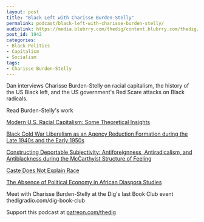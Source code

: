 ```yaml
---
layout: post
title: "Black Left with Charisse Burden-Stelly"
permalink: podcast/black-left-with-charisse-burden-stelly/
audiolink: https://media.blubrry.com/thedig/content.blubrry.com/thedig/The_Dig-EP_301-Burden-Stelly.mp3
post_id: 1942
categories: 
- Black Politics
- Capitalism
- Socialism
tags: 
- Charisse Burden-Stelly
---
```


Dan interviews Charisse Burden-Stelly on racial capitalism, the history of the US Black left, and the US government's Red Scare attacks on Black radicals.

Read Burden-Stelly's work 

[Modern U.S. Racial Capitalism: Some Theoretical Insights](https://monthlyreview.org/2020/07/01/modern-u-s-racial-capitalism/)

[Black Cold War Liberalism as an Agency Reduction Formation during the Late 1940s and the Early 1950s](https://www.academia.edu/40599555/Black_Cold_War_Liberalism_as_an_Agency_Reduction_Formation_during_the_Late_1940s_and_the_Early_1950s)

[Constructing Deportable Subjectivity: Antiforeignness, Antiradicalism, and Antiblackness during the McCarthyist Structure of Feeling](https://www.academia.edu/35711645/Constructing_Deportable_Subjectivity_Antiforeignness_Antiradicalism_and_Antiblackness_during_the_McCarthyist_Structure_of_Feeling)

[Caste Does Not Explain Race](https://bostonreview.net/race/charisse-burden-stelly-caste-does-not-explain-race)

[The Absence of Political Economy in African Diaspora Studies](https://www.aaihs.org/the-absence-of-political-economy-in-african-diaspora-studies/)

Meet with Charisse Burden-Stelly at the Dig's last Book Club event thedigradio.com/dig-book-club

Support this podcast at [patreon.com/thedig](http://www.patreon.com/TheDig) 